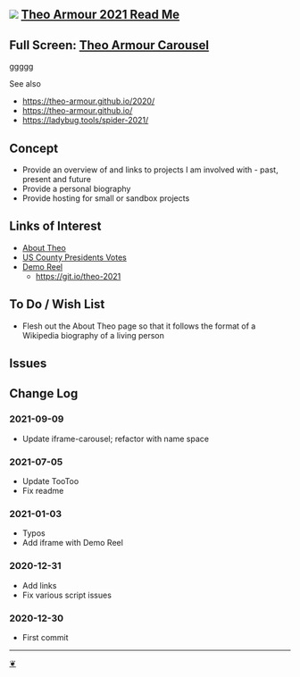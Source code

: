 ## [![](https://theo-armour.github.io/2021/lib/assets/icons/mark-github.svg)](https://github.com/theo-armour/2021/) [Theo Armour 2021 Read Me](https://theo-armour.github.io/2021/ "Home page")

## Full Screen: [Theo Armour Carousel](https://theo-armour.github.io/2021/iframe-carousel/)

ggggg

See also

*   https://theo-armour.github.io/2020/
*   https://theo-armour.github.io/
*   https://ladybug.tools/spider-2021/

## Concept

*   Provide an overview of and links to projects I am involved with - past, present and future
*   Provide a personal biography
*   Provide hosting for small or sandbox projects

## Links of Interest

*   [About Theo](https://theo-armour.github.io/2021/#pages/about-theo.md)
*   [US County Presidents Votes](https://theo-armour.github.io/maps-2021/sandbox/us-county-votes/)
*   [Demo Reel](https://theo-armour.github.io/2021/demo-reel/)
    *   https://git.io/theo-2021

## To Do / Wish List

*   Flesh out the About Theo page so that it follows the format of a Wikipedia biography of a living person

## Issues

## Change Log

### 2021-09-09

*   Update iframe-carousel; refactor with name space

### 2021-07-05

*   Update TooToo
*   Fix readme

### 2021-01-03

*   Typos
*   Add iframe with Demo Reel

### 2020-12-31

*   Add links
*   Fix various script issues

### 2020-12-30

*   First commit

---

[❦](javascript:window.scrollTo(0,0);)